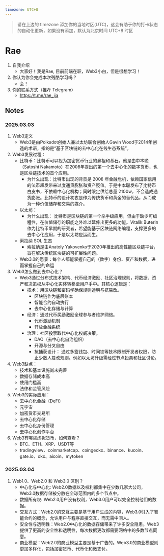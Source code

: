 ```yaml
---
timezone: UTC+8
---
```


> 请在上边的 timezone 添加你的当地时区(UTC)，这会有助于你的打卡状态的自动化更新，如果没有添加，默认为北京时间 UTC+8 时区


# Rae

1. 自我介绍
   - 大家好！我是Rae, 目前前端在职，Web3小白，但是很想学习！
3. 你认为你会完成本次残酷学习吗？
   - 会！
5. 你的联系方式（推荐 Telegram）
   - https://t.me/rae_jia

## Notes

<!-- Content_START -->

### 2025.03.03
1. Web3定义
   - Web3是由Polkadot创始人兼以太坊联合创始人Gavin Wood于2014年创造的术语，指的是“基于区块链的去中心化在线生态系统”。
2. Web3发展过程：
   - 比特币：比特币可以视为加密货币行业的鼻祖和基石。他是由中本聪（Satoshi Nakamoto）在2008年提出的第一个去中心化的数字货币，也是区块链技术的首个应用。
      - 为什么出现：比特币出现的背景是 2008 年金融危机，依赖国家信用的法币超发带来过度通货膨胀和资产贬值。于是中本聪发布了比特币白皮书，不依赖中心化机构；同时限定供给总量 2100w，不会造成通货膨胀。比特币的设计初衷是作为传统货币和黄金的替代品，从而成为一种价值储存和交易的媒介。
   - 以太坊：
      - 为什么出现： 比特币是区块链的第一个杀手级应用，但由于缺少可编程性，在价值储存的职能之外难以延伸出更多的功能。Vitalik Buterin 作为比特币早期的研究者，希望能基于区块链网络编程，支撑更多的去中心化应用，于是以太坊应运而生。
   - 索拉纳 SOL 生态
      - 索拉纳是由Anatoly Yakovenko于2020年推出的高性能区块链平台，旨在解决传统区块链的可扩展性问题。
   - Web3.0的愿景：每个人都能掌握自己的（数字）身份、资产和数据，进而掌握自己的命运
3. Web3怎么做到去中心化？
   - Web3通过分布式技术架构、代币经济激励、社区治理规则，将数据、资产和决策权从中心化实体转移至用户手中。其核心逻辑是：
      - 技术：用区块链和密码学确保规则透明与抗篡改。
         - 区块链作为底层账本
         - 智能合约自动执行
         - 去中心化存储与计算
      - 经济：通过代币奖励激励全球参与者维护网络。
         - 代币激励机制
         - 开放金融系统
      - 治理：社区投票取代中心化权威决策。
         - DAO（去中心化自治组织）
         - 开源与分叉自由
         - 抗捕获设计： 通过多签钱包、时间锁等技术限制开发者权限，防止少数人篡改规则。例如以太坊升级需经过节点投票和社区讨论。
4. Web3缺点：
   - 技术和基本设施尚未完善
   - 数据存储成本高
   - 使用门槛高
   - 法律和监管风险
5. Web3的实际应用：
   - 去中心化金融（DeFi）
   - 元宇宙
   - 加密货币交易所
   - 去中心化存储
   - 去中心化身份管理
   - 去中心化创作平台
6. Web3有哪些虚拟货币，如何查看？
   - BTC、ETH、XRP、USDT等
   - tradingview、coinmarketcap、coingecko、binance、kucoin、gate.io、okx、aicoin、mytoken

### 2025.03.04
1. Web1.0、Web2.0 和 Web3.0 区别？
   - 中心化与中心化: Web2.0数据以及权利都集中在少数几家大公司，Web3.0数据存储被分散在全球范围内的多个节点中。
   - 数据所有权: Web2.0用户没有权利，Web3.0用户可以完全控制他们的数据。
   - 交互方式：Web2.0的交互主要是基于用户生成的内容，Web3.0引入了智能合约的概念，允许用户与程序直接交互，而无需中间人。
   - 安全性与透明性：Web2.0中心化的数据存储带来了许多安全隐患。Web3提供了更高的安全性和透明性，每次数据更改都需要网络中的多数节点同意。
   - 商业模型：Web2.0的商业模型主要是基于广告的。Web3.0的商业模型则更加多样化，包括加密货币、代币化和微支付。

<!-- Content_END -->
